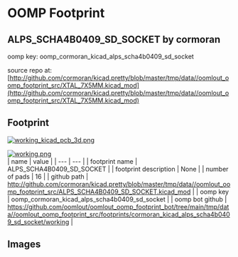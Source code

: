 # OOMP Footprint  
## ALPS_SCHA4B0409_SD_SOCKET  by cormoran  
  
oomp key: oomp_cormoran_kicad_alps_scha4b0409_sd_socket  
  
source repo at: [http://github.com/cormoran/kicad.pretty/blob/master/tmp/data//oomlout_oomp_footprint_src/XTAL_7X5MM.kicad_mod](http://github.com/cormoran/kicad.pretty/blob/master/tmp/data//oomlout_oomp_footprint_src/XTAL_7X5MM.kicad_mod)  
## Footprint  
  
[![working_kicad_pcb_3d.png](working_kicad_pcb_3d_600.png)](working_kicad_pcb_3d.png)  
  
[![working.png](working_600.png)](working.png)  
| name | value | 
| --- | --- | 
| footprint name | ALPS_SCHA4B0409_SD_SOCKET | 
| footprint description | None | 
| number of pads | 16 | 
| github path | http://github.com/cormoran/kicad.pretty/blob/master/tmp/data//oomlout_oomp_footprint_src/ALPS_SCHA4B0409_SD_SOCKET.kicad_mod | 
| oomp key | oomp_cormoran_kicad_alps_scha4b0409_sd_socket | 
| oomp bot github | https://github.com/oomlout/oomlout_oomp_footprint_bot/tree/main/tmp/data//oomlout_oomp_footprint_src/footprints/cormoran_kicad_alps_scha4b0409_sd_socket/working | 
## Images  
